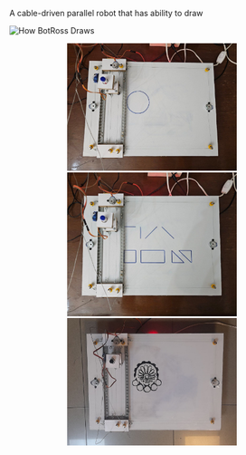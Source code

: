 A cable-driven parallel robot that has ability to draw

![How BotRoss Draws](./data/overview.gif)

<p align="center">
  <a>
    <img src="./data/BotRoss Circle.jpg" width=300>
  </a>
  <a>
    <img src="./data/BotRoss Preset.jpg" width=300>
  </a>
  <a>
    <img src="./data/BotRoss AUT.jpg" width=300>
  </a>
</p>
